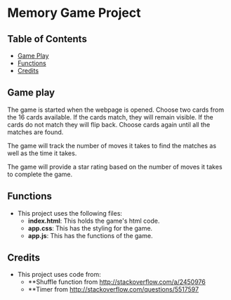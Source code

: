 # Memory Game Project



## Table of Contents

* [Game Play](#game-play)
* [Functions](#functions)
* [Credits](#Credits)


## Game play

The game is started when the webpage is opened.  Choose two cards from the 16 cards available.  If the cards match, they will remain visible.  If the cards do not match they will flip back.  Choose cards again until all the matches are found.

The game will track the number of moves it takes to find the matches as well as the time it takes.

The game will provide a star rating based on the number of moves it takes to complete the game.

## Functions
* This project uses the following files:
    * **index.html**: This holds the game's html code.
    * **app.css**: This has the styling for the game.
    * **app.js**: This has the functions of the game.

## Credits
* This project uses code from:
    * **Shuffle function from http://stackoverflow.com/a/2450976
    * **Timer from
    http://stackoverflow.com/questions/5517597
